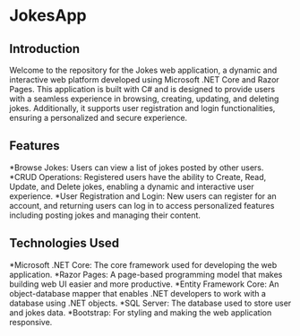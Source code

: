 # JokesApp

## Introduction
Welcome to the repository for the Jokes web application, a dynamic and interactive web platform developed using Microsoft .NET Core and Razor Pages. This application is built with C# and is designed to provide users with a seamless experience in browsing, creating, updating, and deleting jokes. Additionally, it supports user registration and login functionalities, ensuring a personalized and secure experience.

## Features
*Browse Jokes: Users can view a list of jokes posted by other users.
*CRUD Operations: Registered users have the ability to Create, Read, Update, and Delete jokes, enabling a dynamic and interactive user experience.
*User Registration and Login: New users can register for an account, and returning users can log in to access personalized features including posting jokes and managing their content.


## Technologies Used
*Microsoft .NET Core: The core framework used for developing the web application.
*Razor Pages: A page-based programming model that makes building web UI easier and more productive.
*Entity Framework Core: An object-database mapper that enables .NET developers to work with a database using .NET objects.
*SQL Server: The database used to store user and jokes data.
*Bootstrap: For styling and making the web application responsive.
